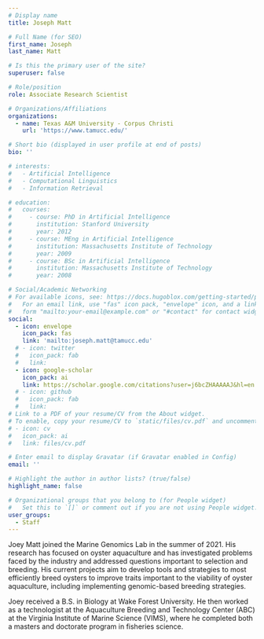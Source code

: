 ```yaml
---
# Display name
title: Joseph Matt

# Full Name (for SEO)
first_name: Joseph 
last_name: Matt

# Is this the primary user of the site?
superuser: false

# Role/position
role: Associate Research Scientist

# Organizations/Affiliations
organizations:
  - name: Texas A&M University - Corpus Christi
    url: 'https://www.tamucc.edu/'

# Short bio (displayed in user profile at end of posts)
bio: ''

# interests:
#   - Artificial Intelligence
#   - Computational Linguistics
#   - Information Retrieval

# education:
#   courses:
#     - course: PhD in Artificial Intelligence
#       institution: Stanford University
#       year: 2012
#     - course: MEng in Artificial Intelligence
#       institution: Massachusetts Institute of Technology
#       year: 2009
#     - course: BSc in Artificial Intelligence
#       institution: Massachusetts Institute of Technology
#       year: 2008

# Social/Academic Networking
# For available icons, see: https://docs.hugoblox.com/getting-started/page-builder/#icons
#   For an email link, use "fas" icon pack, "envelope" icon, and a link in the
#   form "mailto:your-email@example.com" or "#contact" for contact widget.
social:
  - icon: envelope
    icon_pack: fas
    link: 'mailto:joseph.matt@tamucc.edu'
  # - icon: twitter
  #   icon_pack: fab
  #   link: 
  - icon: google-scholar
    icon_pack: ai
    link: https://scholar.google.com/citations?user=j6bcZHAAAAAJ&hl=en
  # - icon: github
  #   icon_pack: fab
  #   link: 
# Link to a PDF of your resume/CV from the About widget.
# To enable, copy your resume/CV to `static/files/cv.pdf` and uncomment the lines below.
# - icon: cv
#   icon_pack: ai
#   link: files/cv.pdf

# Enter email to display Gravatar (if Gravatar enabled in Config)
email: ''

# Highlight the author in author lists? (true/false)
highlight_name: false

# Organizational groups that you belong to (for People widget)
#   Set this to `[]` or comment out if you are not using People widget.
user_groups:
  - Staff
---
```


Joey Matt joined the Marine Genomics Lab in the summer of 2021.  His research has focused on oyster aquaculture and has investigated problems faced by the industry and addressed questions important to selection and breeding.  His current projects aim to develop tools and strategies to most efficiently breed oysters to improve traits important to the viability of oyster aquaculture, including implementing genomic-based breeding strategies.

Joey received a B.S. in Biology at Wake Forest University. He then worked as a technologist at the Aquaculture Breeding and Technology Center (ABC) at the Virginia Institute of Marine Science (VIMS), where he completed both a masters and doctorate program in fisheries science. 